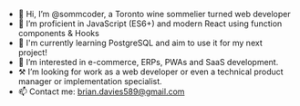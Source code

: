 - 👋 Hi, I’m @sommcoder, a Toronto wine sommelier turned web developer
- 📖 I’m proficient in JavaScript (ES6+) and modern React using function components & Hooks
- 🌱 I'm currently learning PostgreSQL and aim to use it for my next project!
- 👀 I’m interested in e-commerce, ERPs, PWAs and SaaS development.
- ⚒️ I’m looking for work as a web developer or even a technical product manager or implementation specialist.
- 📫 Contact me: brian.davies589@gmail.com
